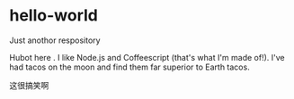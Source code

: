 # hello-world
Just anothor respository

Hubot here . I like Node.js and Coffeescript (that's what I'm made of!).
I've had tacos on the moon and find them far superior to Earth tacos.


这很搞笑啊
